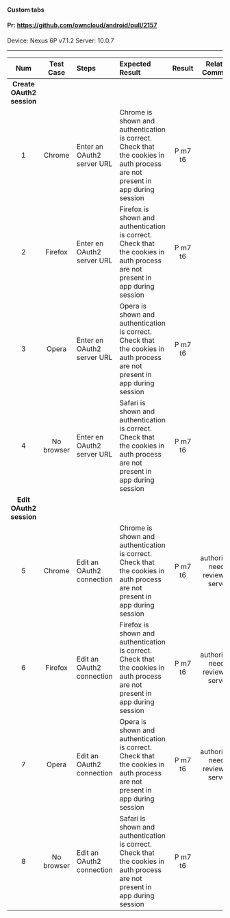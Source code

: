 #### Custom tabs 

#### Pr: https://github.com/owncloud/android/pull/2157 

Device: Nexus 6P v7.1.2
Server: 10.0.7

---

| Num | Test Case | Steps | Expected Result | Result | Related Comment
| :-: | :-------: | :---- | :-------------- | :----: | :-----:
|**Create OAuth2 session**||||||
| 1 | Chrome | Enter an OAuth2 server URL | Chrome is shown and authentication is correct. Check that the cookies in auth process are not present in app during session| P m7 t6 |  |
| 2 | Firefox | Enter en OAuth2 server URL | Firefox is shown and authentication is correct. Check that the cookies in auth process are not present in app during session| P m7 t6 |  |
| 3 | Opera | Enter en OAuth2 server URL | Opera is shown and authentication is correct. Check that the cookies in auth process are not present in app during session| P m7 t6 |  |
| 4 | No browser | Enter en OAuth2 server URL | Safari is shown and authentication is correct. Check that the cookies in auth process are not present in app during session| P m7 t6 |  |
|**Edit OAuth2 session**||||||
| 5 | Chrome | Edit an OAuth2 connection | Chrome is shown and authentication is correct. Check that the cookies in auth process are not present in app during session| P m7 t6 | authorized. needs review on server |
| 6 | Firefox | Edit an OAuth2 connection | Firefox is shown and authentication is correct. Check that the cookies in auth process are not present in app during session| P m7 t6| authorized. needs review on server |
| 7 | Opera | Edit an OAuth2 connection | Opera is shown and authentication is correct. Check that the cookies in auth process are not present in app during session| P m7 t6| authorized. needs review on server |
| 8 | No browser | Edit an OAuth2 connection | Safari is shown and authentication is correct. Check that the cookies in auth process are not present in app during session| P m7 t6 |  |
